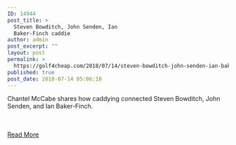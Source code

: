 ```yaml
---
ID: 14944
post_title: >
  Steven Bowditch, John Senden, Ian
  Baker-Finch caddie
author: admin
post_excerpt: ""
layout: post
permalink: >
  https://golf4cheap.com/2018/07/14/steven-bowditch-john-senden-ian-baker-finch-caddie/
published: true
post_date: 2018-07-14 05:06:10
---
```

<p>Chantel McCabe shares how caddying connected Steven Bowditch, John Senden, and Ian Baker-Finch.</p><br><br><a href="https://www.golfchannel.com/video/bowditch-senden-baker-finch-connected-caddying/">Read More</a>